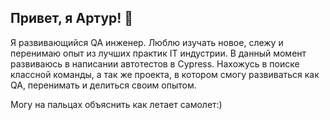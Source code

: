 ## Привет, я Артур! 👋

Я развивающийся QA инженер. Люблю изучать новое, слежу и перенимаю опыт из лучших практик IT индустрии. В данный момент развиваюсь в написании автотестов в Cypress.
Нахожусь в поиске классной команды, а так же проекта, в котором смогу развиваться как QA, перенимать и делиться своим опытом.

Могу на пальцах объяснить как летает самолет:)
<!--
**xomail24/xomail24** is a ✨ _special_ ✨ repository because its `README.md` (this file) appears on your GitHub profile.

Here are some ideas to get you started:

- 🔭 I’m currently working on ...
- 🌱 I’m currently learning ...
- 👯 I’m looking to collaborate on ...
- 🤔 I’m looking for help with ...
- 💬 Ask me about ...
- 📫 How to reach me: ...
- 😄 Pronouns: ...
- ⚡ Fun fact: ...
-->

